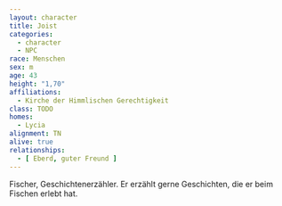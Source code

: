 ```yaml
---
layout: character
title: Joist
categories:
  - character
  - NPC
race: Menschen
sex: m
age: 43
height: "1,70"
affiliations:
  - Kirche der Himmlischen Gerechtigkeit
class: TODO
homes:
  - Lycia
alignment: TN
alive: true
relationships:
  - [ Eberd, guter Freund ]
---
```


Fischer, Geschichtenerzähler. Er erzählt gerne Geschichten, die er beim Fischen erlebt hat.

